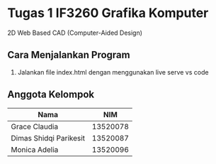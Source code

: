 # Tugas 1 IF3260 Grafika Komputer
2D Web Based CAD (Computer-Aided Design)


## Cara Menjalankan Program
1. Jalankan file index.html dengan menggunakan live serve vs code

## Anggota Kelompok
| Nama | NIM |
| ------ | ------ |
| Grace Claudia	 | 13520078 |
| Dimas Shidqi Parikesit | 13520087 |
| Monica Adelia | 13520096 |